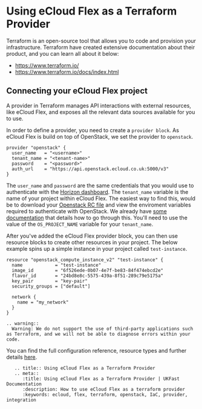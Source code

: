 # Using eCloud Flex as a Terraform Provider

Terraform is an open-source tool that allows you to code and provision your infrastructure. Terraform have created extensive documentation about their product, and you can learn all about it below:

* <https://www.terraform.io/>
* <https://www.terraform.io/docs/index.html>

## Connecting your eCloud Flex project

A provider in Terraform manages API interactions with external resources, like eCloud Flex, and exposes all the relevant data sources available for you to use.

In order to define a provider, you need to create a `provider block`. As eCloud Flex is build on top of OpenStack, we set the provider to `openstack`.

```hcl
provider "openstack" {
  user_name   = "<username>"
  tenant_name = "<tenant-name>"
  password    = "<password>"
  auth_url    = "https://api.openstack.ecloud.co.uk:5000/v3"
}
```

The `user_name` and `password` are the same credentials that you would use to authenticate with the [Horizon dashboard](https://api.openstack.ecloud.co.uk/auth/login/). The `tenant_name` variable is the name of your project within eCloud Flex. The easiest way to find this, would be to download your [Openstack RC file](https://api.openstack.ecloud.co.uk/project/api_access/openrc/) and view the enviroment variables required to authenticate with OpenStack. We already have [some documentation](/ecloud/flex/general/settingvars) that details how to go through this. You'll need to use the value of the `OS_PROJECT_NAME` variable for your `tenant_name`.

After you've added the eCloud Flex provider block, you can then use resource blocks to create other resources in your project. The below example spins up a simple instance in your project called `test-instance`.

```hcl
resource "openstack_compute_instance_v2" "test-instance" {
  name            = "test-instance"
  image_id        = "6f526ede-0b07-4e7f-be83-84f474ebcd2e"
  flavor_id       = "24bd8e8c-5575-439a-8f51-289c79e5175a"
  key_pair        = "key-pair"
  security_groups = ["default"]

  network {
    name = "my_network"
  }
}
```

```eval_rst
.. warning::
  Warning: We do not support the use of third-party applications such as Terraform, and we will not be able to diagnose errors within your code.
```

You can find the full configuration reference, resource types and further details [here](https://www.terraform.io/docs/providers/openstack/).

```eval_rst
   .. title:: Using eCloud Flex as a Terraform Provider
   .. meta::
      :title: Using eCloud Flex as a Terraform Provider | UKFast Documentation
      :description: How to use eCloud Flex as a terraform provider
      :keywords: ecloud, flex, terraform, openstack, IaC, provider, integration
```
